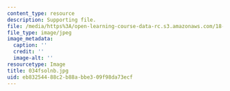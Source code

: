 ```yaml
---
content_type: resource
description: Supporting file.
file: /media/https%3A/open-learning-course-data-rc.s3.amazonaws.com/18-034-honors-differential-equations-spring-2004/eb83254488c2b88abbe309f98da73ecf_034fsolnb.jpg
file_type: image/jpeg
image_metadata:
  caption: ''
  credit: ''
  image-alt: ''
resourcetype: Image
title: 034fsolnb.jpg
uid: eb832544-88c2-b88a-bbe3-09f98da73ecf
---
```

